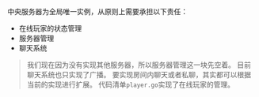 中央服务器为全局唯一实例，从原则上需要承担以下责任：
* 在线玩家的状态管理
* 服务器管理
* 聊天系统

> 我们现在因为没有实现其他服务器，所以服务器管理这一块先空着。
目前聊天系统也只实现了广播。
要实现房间内聊天或者私聊，其实都可以根据当前的实现进行扩展。
代码清单`player.go`实现了在线玩家的管理。
